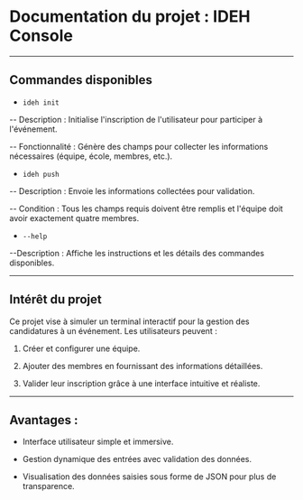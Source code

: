 # Documentation du projet : IDEH Console

--- 

## Commandes disponibles

* `ideh init`

-- Description : Initialise l'inscription de l'utilisateur pour participer à l'événement.

-- Fonctionnalité : Génère des champs pour collecter les informations nécessaires (équipe, école, membres, etc.).


* `ideh push`

-- Description : Envoie les informations collectées pour validation.

-- Condition : Tous les champs requis doivent être remplis et l'équipe doit avoir exactement quatre membres.

* `--help`

--Description : Affiche les instructions et les détails des commandes disponibles.

---

## Intérêt du projet

Ce projet vise à simuler un terminal interactif pour la gestion des candidatures à un événement. Les utilisateurs peuvent :

1. Créer et configurer une équipe.

2. Ajouter des membres en fournissant des informations détaillées.

3. Valider leur inscription grâce à une interface intuitive et réaliste.

---

## Avantages :

* Interface utilisateur simple et immersive.

* Gestion dynamique des entrées avec validation des données.

* Visualisation des données saisies sous forme de JSON pour plus de transparence.